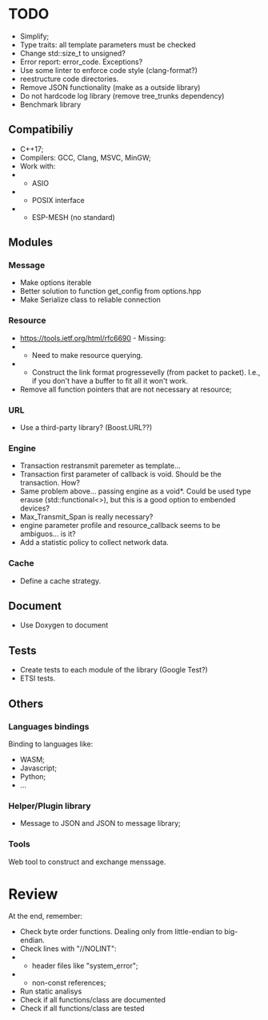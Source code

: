 # TODO

* Simplify;
* Type traits: all template parameters must be checked
* Change std::size_t to unsigned?
* Error report: error_code. Exceptions?
* Use some linter to enforce code style (clang-format?)
* reestructure code directories.
* Remove JSON functionality (make as a outside library)
* Do not hardcode log library (remove tree_trunks dependency)
* Benchmark library

## Compatibiliy

* C++17;
* Compilers: GCC, Clang, MSVC, MinGW;
* Work with:
* * ASIO
* * POSIX interface
* * ESP-MESH (no standard)

## Modules

### Message

* Make options iterable
* Better solution to function get_config from options.hpp
* Make Serialize class to reliable connection

### Resource

* https://tools.ietf.org/html/rfc6690 - Missing:
* * Need to make resource querying.
* * Construct the link format progressevelly (from packet to packet). I.e., if you don't have a buffer to fit all it won't work.
* Remove all function pointers that are not necessary at resource;

### URL

* Use a third-party library? (Boost.URL??)

### Engine

* Transaction restransmit paremeter as template...
* Transaction first parameter of callback is void. Should be the transaction. How?
* Same problem above... passing engine as a void*. Could be used type erause (std::functional<>), but this is a good option to embended devices?
* Max_Transmit_Span is really necessary?
* engine parameter profile and resource_callback seems to be ambiguos... is it?
* Add a statistic policy to collect network data.

### Cache

* Define a cache strategy.

## Document

* Use Doxygen to document

## Tests

* Create tests to each module of the library (Google Test?)
* ETSI tests.

## Others

### Languages bindings

Binding to languages like:
* WASM;
* Javascript;
* Python;
* ...

### Helper/Plugin library

* Message to JSON and JSON to message library;

### Tools

Web tool to construct and exchange menssage.


# Review

At the end, remember:

* Check byte order functions. Dealing only from little-endian to big-endian.
* Check lines with "//NOLINT":
* * header files like "system_error";
* * non-const references;
* Run static analisys
* Check if all functions/class are documented
* Check if all functions/class are tested